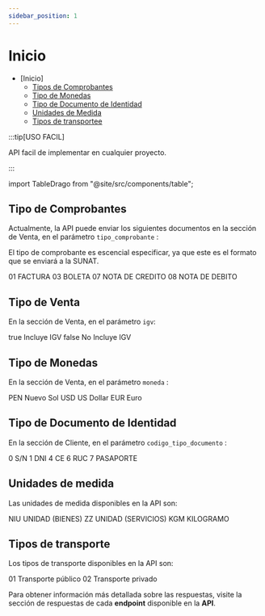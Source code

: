 ```yaml
---
sidebar_position: 1
---
```


# Inicio
* [Inicio]
    - [Tipos de Comprobantes](#tipo-de-comprobantes)
    - [Tipo de Monedas](#tipo-de-monedas)
    - [Tipo de Documento de Identidad](#tipo-de-documento-de-identidad)
    - [Unidades de Medida](#unidades-de-medida)
    - [Tipos de transportee](#tipos-de-transporte)

:::tip[USO FACIL]

API facil de implementar en cualquier proyecto.

:::

import TableDrago from "@site/src/components/table"; 

## Tipo de Comprobantes

Actualmente, la API puede enviar los siguientes documentos en la sección de Venta, en el parámetro `tipo_comprobante` :

El tipo de comprobante es escencial especificar, ya que este es el formato que se enviará a la SUNAT.

<TableDrago thead="Codigo, Nombre del Documento">
<tr>
    <td>01</td>
    <td>FACTURA</td>
</tr>
<tr>
    <td>03</td>
    <td>BOLETA</td>
</tr>
<tr>
    <td>07</td>
    <td>NOTA DE CREDITO</td>
</tr>
<tr>
    <td>08</td>
    <td>NOTA DE DEBITO</td>
</tr>
</TableDrago>

## Tipo de Venta

En la sección de Venta, en el parámetro `igv`:

<TableDrago thead="Codigo, Valor">
 <tr>
    <td>true</td>
    <td>Incluye IGV</td>
</tr>
<tr>
    <td>false</td>
    <td>No Incluye IGV</td>
</tr>
</TableDrago>

## Tipo de Monedas

En la sección de Venta, en el parámetro `moneda` :

<TableDrago thead="Codigo, Nombre de la Moneda">
<tr>
    <td>PEN</td>
    <td>Nuevo Sol</td>
</tr>
<tr>
    <td>USD</td>
    <td>US Dollar</td>
</tr>
<tr>
    <td>EUR</td>
    <td>Euro</td>
</tr>
</TableDrago>

## Tipo de Documento de Identidad

En la sección de Cliente, en el parámetro `codigo_tipo_documento` :

<TableDrago thead="Codigo, Nombre del Documento de Identidad">
<tr>
    <td>0</td>
    <td>S/N</td>
</tr>
<tr>
    <td>1</td>
    <td>DNI</td>
</tr>
<tr>
    <td>4</td>
    <td>CE</td>
</tr>
<tr>
    <td>6</td>
    <td>RUC</td>
</tr>
<tr>
    <td>7</td>
    <td>PASAPORTE</td>
</tr>
</TableDrago>

## Unidades de medida

Las unidades de medida disponibles en la API son:

<TableDrago thead="Codigo, Medida">
<tr>
    <td>NIU</td>
    <td>UNIDAD (BIENES)</td>
</tr>
<tr>
    <td>ZZ</td>
    <td>UNIDAD (SERVICIOS)</td>
</tr>
<tr>
    <td>KGM</td>
    <td>KILOGRAMO</td>
</tr>
</TableDrago>

## Tipos de transporte

Los tipos de transporte disponibles en la API son:

<TableDrago thead="Codigo, Transporte">
<tr>
    <td>01</td>
    <td>Transporte público</td>
</tr>
<tr>
    <td>02</td>
    <td>Transporte privado</td>
</tr>
</TableDrago>


Para obtener información más detallada sobre las respuestas, visite la sección de respuestas de cada **endpoint** disponible en la **API**.
